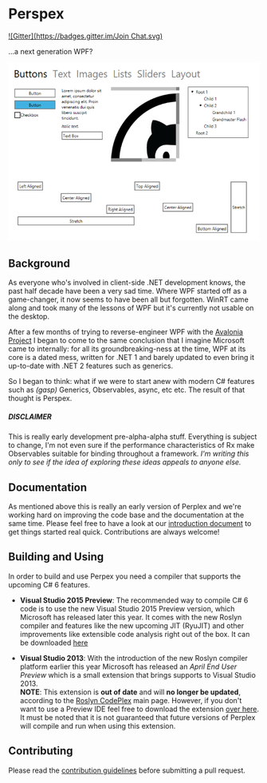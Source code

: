 # Perspex #
[![Gitter](https://badges.gitter.im/Join Chat.svg)](https://gitter.im/grokys/Perspex?utm_source=badge&utm_medium=badge&utm_campaign=pr-badge&utm_content=badge)

...a next generation WPF?

![](Docs/screen.png)

## Background ##

As everyone who's involved in client-side .NET development knows, the past half decade have been a 
very sad time. Where WPF started off as a game-changer, it now seems to have been all but forgotten.
WinRT came along and took many of the lessons of WPF but it's currently not usable on the desktop.

After a few months of trying to reverse-engineer WPF with the [Avalonia Project](https://github.com/grokys/Avalonia) I began to come to the same conclusion that I imagine Microsoft
came to internally: for all its groundbreaking-ness at the time, WPF at its core is a dated mess,
written for .NET 1 and barely updated to even bring it up-to-date with .NET 2 features such as
generics.

So I began to think: what if we were to start anew with modern C# features such as *(gasp)* 
Generics, Observables, async, etc etc. The result of that thought is Perspex.

##### DISCLAIMER
This is really early development pre-alpha-alpha stuff. Everything is subject to 
change, I'm not even sure if the performance characteristics of Rx make Observables suitable for 
binding throughout a framework. *I'm writing this only to see if the idea of exploring these ideas 
appeals to anyone else.*

## Documentation
As mentioned above this is really an early version of Perplex and we're working hard on improving the code base and the documentation at the same time. Please feel free to have a look at our [introduction document](Docs/intro.md) to get things started real quick. Contributions are always welcome!

## Building and Using
In order to build and use Perpex you need a compiler that supports the upcoming C# 6 features.

- **Visual Studio 2015 Preview**: The recommended way to compile C# 6 code is to use the new Visual Studio 2015 Preview version, which Microsoft has released later this year. It comes with the new Roslyn compiler and features like the new upcoming JIT (RyuJIT) and other improvements like extensible code analysis right out of the box. It can be downloaded [here](http://www.visualstudio.com/en-us/downloads/visual-studio-2015-downloads-vs)

- **Visual Studio 2013**: With the introduction of the new Roslyn compiler platform earlier this year Microsoft has released an *April End User Preview* which is a small extension that brings supports to Visual Studio 2013.<br/>
  **NOTE**: This extension is **out of date** and will **no longer be updated**, according to the [Roslyn CodePlex](https://roslyn.codeplex.com/) main page. However, if you don't want to use a Preview IDE feel free to download the extension [over here](https://connect.microsoft.com/VisualStudio/Downloads/DownloadDetails.aspx?DownloadID=52793). It must be noted that it is not guaranteed that future versions of Perplex will compile and run when using this extension.

## Contributing ##

Please read the [contribution guidelines](Docs/contributing.md) before submitting a pull request.
